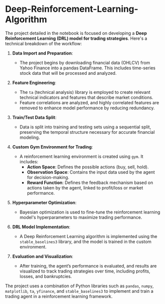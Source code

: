 # Deep-Reinforcement-Learning-Algorithm

The project detailed in the notebook is focused on developing a **Deep Reinforcement Learning (DRL) model for trading strategies**. Here's a technical breakdown of the workflow:

1. **Data Import and Preparation**: 
   - The project begins by downloading financial data (OHLCV) from Yahoo Finance into a pandas DataFrame. This includes time-series stock data that will be processed and analyzed.
   
2. **Feature Engineering**:
   - The `ta` (technical analysis) library is employed to create relevant technical indicators and features that describe market conditions.
   - Feature correlations are analyzed, and highly correlated features are removed to enhance model performance by reducing redundancy.

3. **Train/Test Data Split**:
   - Data is split into training and testing sets using a sequential split, preserving the temporal structure necessary for accurate financial modeling.

4. **Custom Gym Environment for Trading**:
   - A reinforcement learning environment is created using `gym`. It includes:
     - **Action Space**: Defines the possible actions (buy, sell, hold).
     - **Observation Space**: Contains the input data used by the agent for decision-making.
     - **Reward Function**: Defines the feedback mechanism based on actions taken by the agent, linked to profit/loss or market performance.

5. **Hyperparameter Optimization**:
   - Bayesian optimization is used to fine-tune the reinforcement learning model's hyperparameters to maximize trading performance.

6. **DRL Model Implementation**:
   - A Deep Reinforcement Learning algorithm is implemented using the `stable_baselines3` library, and the model is trained in the custom environment.
   
7. **Evaluation and Visualization**:
   - After training, the agent’s performance is evaluated, and results are visualized to track trading strategies over time, including profits, losses, and bankruptcies.

The project uses a combination of Python libraries such as `pandas`, `numpy`, `matplotlib`, `ta`, `yfinance`, and `stable_baselines3` to implement and train a trading agent in a reinforcement learning framework.
